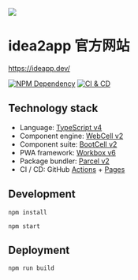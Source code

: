 ![](https://github.com/idea2app.png)

# idea2app 官方网站

https://ideapp.dev/

[![NPM Dependency](https://david-dm.org/idea2app/idea2app.github.io.svg)][1]
[![CI & CD](https://github.com/idea2app/idea2app.github.io/workflows/CI%20&%20CD/badge.svg)][2]

## Technology stack

-   Language: [TypeScript v4][3]
-   Component engine: [WebCell v2][4]
-   Component suite: [BootCell v2][5]
-   PWA framework: [Workbox v6][6]
-   Package bundler: [Parcel v2][7]
-   CI / CD: GitHub [Actions][8] + [Pages][9]

## Development

```shell
npm install

npm start
```

## Deployment

```shell
npm run build
```

[1]: https://david-dm.org/idea2app/idea2app.github.io
[2]: https://github.com/idea2app/idea2app.github.io/actions
[3]: https://typescriptlang.org
[4]: https://web-cell.dev/
[5]: https://bootstrap.web-cell.dev/
[6]: https://developers.google.com/web/tools/workbox
[7]: https://parceljs.org
[8]: https://github.com/features/actions
[9]: https://pages.github.com/
